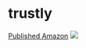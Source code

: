 # trustly

[Published Amazon](http://ec2-54-245-190-186.us-west-2.compute.amazonaws.com:8380/swagger-ui.html)
![](https://i.ibb.co/zhfypTZ/swagger.png)
